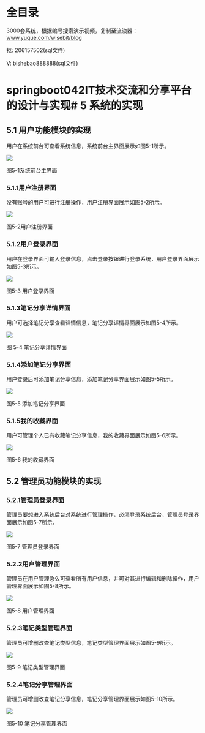# 全目录

3000套系统，根据编号搜索演示视频，复制至流浪器：www.yuque.com/wisebit/blog


<p>抠: 206157502(sql文件)</p>
<p>V: bishebao888888(sql文件)</p>


# springboot042IT技术交流和分享平台的设计与实现# 5 系统的实现
## 5.1 用户功能模块的实现
用户在系统前台可查看系统信息，系统前台主界面展示如图5-1所示。

![](/md/blog.015.png)

图5-1系统前台主界面
### 5.1.1用户注册界面
没有账号的用户可进行注册操作，用户注册界面展示如图5-2所示。

![](/md/blog.016.png)

图5-2用户注册界面
### 5.1.2用户登录界面
用户在登录界面可输入登录信息，点击登录按钮进行登录系统，用户登录界面展示如图5-3所示。

![](/md/blog.017.png)

图5-3 用户登录界面
### 5.1.3笔记分享详情界面
用户可选择笔记分享查看详情信息，笔记分享详情界面展示如图5-4所示。

![](/md/blog.018.png)

图 5-4  笔记分享详情界面
### 5.1.4添加笔记分享界面
用户登录后可添加笔记分享信息，添加笔记分享界面展示如图5-5所示。

![](/md/blog.019.png)

图5-5 添加笔记分享界面
### 5.1.5我的收藏界面
用户可管理个人已有收藏笔记分享信息，我的收藏界面展示如图5-6所示。

![](/md/blog.020.png)

图5-6  我的收藏界面
## 5.2 管理员功能模块的实现
### 5.2.1管理员登录界面
管理员要想进入系统后台对系统进行管理操作，必须登录系统后台，管理员登录界面展示如图5-7所示。

![](/md/blog.021.png)

图5-7 管理员登录界面
### 5.2.2用户管理界面
管理员在用户管理急么可查看所有用户信息，并可对其进行编辑和删除操作，用户管理界面展示如图5-8所示。

![](/md/blog.022.png)

图5-8  用户管理界面
### 5.2.3笔记类型管理界面
管理员可增删改查笔记类型信息，笔记类型管理界面展示如图5-9所示。

![](/md/blog.023.png)

图5-9  笔记类型管理界面
### 5.2.4笔记分享管理界面
管理员可增删改查笔记分享信息，笔记分享管理界面展示如图5-10所示。

![](/md/blog.024.png)

图5-10   笔记分享管理界面









